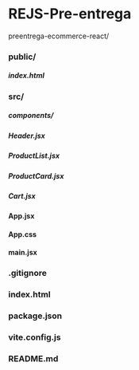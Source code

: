 # REJS-Pre-entrega
preentrega-ecommerce-react/
### public/
##### index.html
### src/
##### components/
##### Header.jsx
##### ProductList.jsx
##### ProductCard.jsx
##### Cart.jsx

#### App.jsx
#### App.css
#### main.jsx

### .gitignore
### index.html
### package.json
### vite.config.js
### README.md

